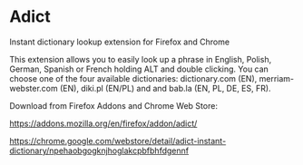 # Adict
Instant dictionary lookup extension for Firefox and Chrome

This extension allows you to easily look up a phrase in English, Polish, German, Spanish or French holding ALT and double clicking. You can choose one of the four available dictionaries: dictionary.com (EN), merriam-webster.com (EN), diki.pl (EN/PL) and and bab.la (EN, PL, DE, ES, FR).

Download from Firefox Addons and Chrome Web Store:

https://addons.mozilla.org/en/firefox/addon/adict/

https://chrome.google.com/webstore/detail/adict-instant-dictionary/npehaobgogknjhoglakcpbfbhfdgennf
